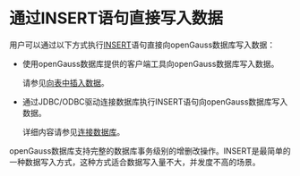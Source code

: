 # 通过INSERT语句直接写入数据<a name="ZH-CN_TOPIC_0242370280"></a>

用户可以通过以下方式执行[INSERT](../SQLReference/INSERT.md)语句直接向openGauss数据库写入数据：

-   使用openGauss数据库提供的客户端工具向openGauss数据库写入数据。

    请参见[向表中插入数据](../Administration/向表中插入数据.md)。

-   通过JDBC/ODBC驱动连接数据库执行INSERT语句向openGauss数据库写入数据。

    详细内容请参见[连接数据库](../Developerguide/连接数据库_JDBC.md)。


openGauss数据库支持完整的数据库事务级别的增删改操作。INSERT是最简单的一种数据写入方式，这种方式适合数据写入量不大，并发度不高的场景。

